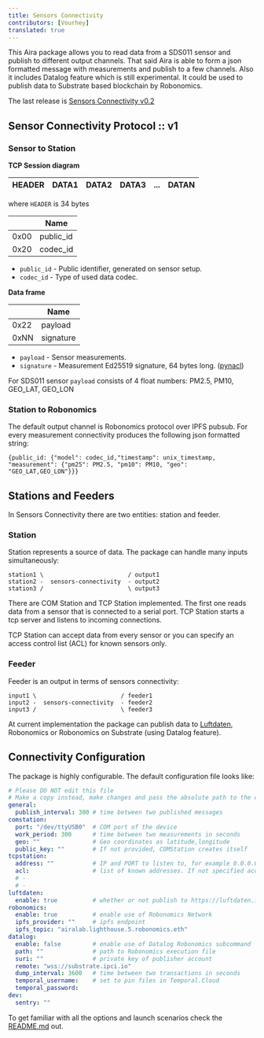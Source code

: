 ```yaml
---
title: Sensors Connectivity
contributors: [Vourhey]
translated: true
---
```


This Aira package allows you to read data from a SDS011 sensor and publish to different output channels. That said Aira is able to form a json formatted message with measurements and publish to a few channels. Also it includes Datalog feature which is still experimental. It could be used to publish data to Substrate based blockchain by Robonomics.

The last release is [Sensors Connectivity v0.2](https://github.com/airalab/sensors-connectivity/releases/tag/v0.2)

## Sensor Connectivity Protocol :: v1

### Sensor to Station

**TCP Session diagram**

| HEADER | DATA1 | DATA2 | DATA3 | ... | DATAN |
|--------|-------|-------|-------|-----|-------|

where `HEADER` is 34 bytes

|      | Name      |
|------|-----------|
| 0x00 | public_id |
| 0x20 | codec_id  |

* `public_id` - Public identifier, generated on sensor setup.
* `codec_id` - Type of used data codec.

**Data frame**

|      | Name      |
|------|-----------|
| 0x22 | payload   |
| 0xNN | signature |


* `payload` - Sensor measurements.
* `signature` - Measurement Ed25519 signature, 64 bytes long. ([pynacl](https://github.com/pyca/pynacl))

For SDS011 sensor `payload` consists of 4 float numbers: PM2.5, PM10, GEO_LAT, GEO_LON

### Station to Robonomics

The default output channel is Robonomics protocol over IPFS pubsub. For every measurement connectivity produces the following json formatted string:

```
{public_id: {"model": codec_id,"timestamp": unix_timestamp, "measurement": {"pm25": PM2.5, "pm10": PM10, "geo": "GEO_LAT,GEO_LON"}}}
```

## Stations and Feeders

In Sensors Connectivity there are two entities: station and feeder.

### Station

Station represents a source of data. The package can handle many inputs simultaneously:

```
station1 \                        / output1
station2 -  sensors-connectivity  - output2
station3 /                        \ output3
```

There are COM Station and TCP Station implemented. The first one reads data from a sensor that is connected to a serial port. TCP Station starts a tcp server and listens to incoming connections. 

TCP Station can accept data from every sensor or you can specify an access control list (ACL) for known sensors only.

### Feeder

Feeder is an output in terms of sensors connectivity:

```
input1 \                        / feeder1
input2 -  sensors-connectivity  - feeder2
input3 /                        \ feeder3
```

At current implementation the package can publish data to [Luftdaten](https://meine.luftdaten.info/), Robonomics or Robonomics on Substrate (using Datalog feature).

## Connectivity Configuration

The package is highly configurable. The default configuration file looks like:

```yaml
# Please DO NOT edit this file
# Make a copy instead, make changes and pass the absolute path to the copy in arguments
general:
  publish_interval: 300 # time between two published messages
comstation:
  port: "/dev/ttyUSB0"  # COM port of the device
  work_period: 300      # time between two measurements in seconds
  geo: ""               # Geo coordinates as latitude,longitude
  public_key: ""        # If not provided, COMStation creates itself
tcpstation:
  address: ""           # IP and PORT to listen to, for example 0.0.0.0:31313
  acl:                  # list of known addresses. If not specified accepts from everyone
  # -
  # -
luftdaten:
  enable: true          # whether or not publish to https://luftdaten.info/
robonomics:
  enable: true          # enable use of Robonomics Network
  ipfs_provider: ""     # ipfs endpoint
  ipfs_topic: "airalab.lighthouse.5.robonomics.eth"
datalog:
  enable: false         # enable use of Datalog Robonomics subcommand
  path: ""              # path to Robonomics execution file
  suri: ""              # private key of publisher account
  remote: "wss://substrate.ipci.io"
  dump_interval: 3600   # time between two transactions in seconds
  temporal_username:    # set to pin files in Temporal.Cloud
  temporal_password:
dev:
  sentry: ""
```

To get familiar with all the options and launch scenarios check the [README.md](https://github.com/airalab/sensors-connectivity/tree/v0.2) out.

